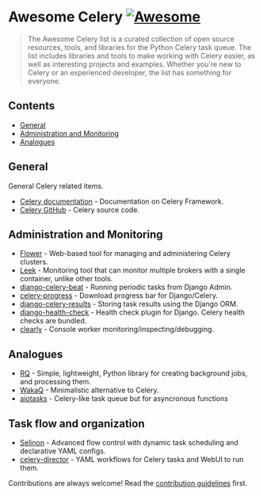 # Awesome Celery [![Awesome](https://awesome.re/badge.svg)](https://awesome.re)

> The Awesome Celery list is a curated collection of open source resources, tools, and libraries for the Python Celery task queue. The list includes libraries and tools to make working with Celery easier, as well as interesting projects and examples. Whether you&#39;re new to Celery or an experienced developer, the list has something for everyone.


## Contents

- [General](#general)
- [Administration and Monitoring](#administration-and-monitoring)
- [Analogues](#analogues)


## General

General Celery related items.

- [Celery documentation](https://docs.celeryq.dev/en/stable/) - Documentation on Celery Framework.
- [Celery GitHub](https://github.com/celery/celery) - Celery source code.

## Administration and Monitoring

- [Flower](https://github.com/mher/flower) - Web-based tool for managing and administering Celery clusters.
- [Leek](https://github.com/kodless/leek) - Monitoring tool that can monitor multiple brokers with a single container, unlike other tools.
- [django-celery-beat](https://github.com/celery/django-celery-beat) - Running periodic tasks from Django Admin.
- [celery-progress](https://github.com/czue/celery-progress) - Download progress bar for Django/Celery.
- [django-celery-results](https://github.com/celery/django-celery-results) - Storing task results using the Django ORM.
- [django-health-check](https://github.com/revsys/django-health-check) - Health check plugin for Django. Celery health checks are bundled.
- [clearly](https://github.com/rsalmei/clearly) - Console worker monitoring/inspecting/debugging.

## Analogues

- [RQ](https://github.com/rq/rq) - Simple, lightweight, Python library for creating background jobs, and processing them.
- [WakaQ](https://github.com/wakatime/wakaq) - Minimalistic alternative to Celery.
- [aiotasks](https://github.com/cr0hn/aiotasks) - Celery-like task queue but for asyncronous functions

## Task flow and organization
- [Selinon](https://github.com/selinon/selinon) - Advanced flow control with dynamic task scheduling and declarative YAML configs.
- [celery-director](https://github.com/ovh/celery-director) - YAML workflows for Celery tasks and WebUI to run them.

Contributions are always welcome! Read the [contribution guidelines](contributing.md) first.
